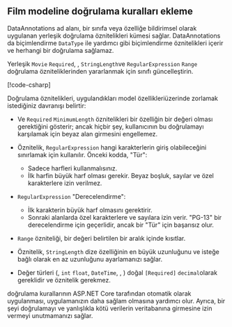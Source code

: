 <!-- USED in RP and MVC tutorial -->

## <a name="add-validation-rules-to-the-movie-model"></a>Film modeline doğrulama kuralları ekleme

DataAnnotations ad alanı, bir sınıfa veya özelliğe bildirimsel olarak uygulanan yerleşik doğrulama öznitelikleri kümesi sağlar. DataAnnotations da biçimlendirme `DataType` ile yardımcı gibi biçimlendirme öznitelikleri içerir ve herhangi bir doğrulama sağlamaz.

Yerleşik `Movie` `Required`, , `StringLength`ve `RegularExpression` `Range` doğrulama özniteliklerinden yararlanmak için sınıfı güncelleştirin.

[!code-csharp[](~/tutorials/first-mvc-app/start-mvc/sample/MvcMovie22/Models/MovieDateRatingDA.cs?name=snippet1)]

Doğrulama öznitelikleri, uygulandıkları model özellikleriüzerinde zorlamak istediğiniz davranışı belirtir:

* Ve `Required` `MinimumLength` öznitelikleri bir özelliğin bir değeri olması gerektiğini gösterir; ancak hiçbir şey, kullanıcının bu doğrulamayı karşılamak için beyaz alan girmesini engellemez.
* Öznitelik, `RegularExpression` hangi karakterlerin giriş olabileceğini sınırlamak için kullanılır. Önceki kodda, "Tür":

  * Sadece harfleri kullanmalısınız.
  * İlk harfin büyük harf olması gerekir. Beyaz boşluk, sayılar ve özel karakterlere izin verilmez.

* `RegularExpression` "Derecelendirme":

  * İlk karakterin büyük harf olmasını gerektirir.
  * Sonraki alanlarda özel karakterlere ve sayılara izin verir. "PG-13" bir derecelendirme için geçerlidir, ancak bir "Tür" için başarısız olur.

* `Range` özniteliği, bir değeri belirtilen bir aralık içinde kısıtlar.
* Öznitelik, `StringLength` dize özelliğinin en büyük uzunluğunu ve isteğe bağlı olarak en az uzunluğunu ayarlamanızı sağlar.
* Değer türleri (, `int` `float`, `DateTime`, , ) doğal `[Required]` `decimal`olarak gereklidir ve öznitelik gerekmez.

doğrulama kurallarının ASP.NET Core tarafından otomatik olarak uygulanması, uygulamanızın daha sağlam olmasına yardımcı olur. Ayrıca, bir şeyi doğrulamayı ve yanlışlıkla kötü verilerin veritabanına girmesine izin vermeyi unutmamanızı sağlar.
